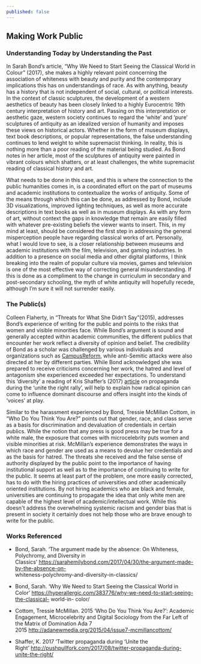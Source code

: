 ```yaml
---
published: false
---
```

## Making Work Public 

### Understanding Today by Understanding the Past

In Sarah Bond’s article, “Why We Need to Start Seeing the Classical World in Colour” (2017), she makes a highly relevant point concerning the association of whiteness with beauty and purity and the contemporary implications this has on understandings of race. As with anything, beauty has a history that is not independent of social, cultural, or political interests. In the context of classic sculptures, the development of a western aesthetics of beauty has been closely linked to a highly Eurocentric 19th century interpretation of history and art. Passing on this interpretation or aesthetic gaze, western society continues to regard the ‘white’ and ‘pure’ sculptures of antiquity as an idealized version of humanity and imposes these views on historical actors. Whether in the form of museum displays, text book descriptions, or popular representations, the false understanding continues to lend weight to white supremacist thinking.  In reality, this is nothing more than a poor reading of the material being studied. As Bond notes in her article, most of the sculptures of antiquity were painted in vibrant colours which shatters, or at least challenges, the white supremacist reading of classical history and art. 

What needs to be done in this case, and this is where the connection to the public humanities comes in, is a coordinated effort on the part of museums and academic institutions to contextualize the works of antiquity. Some of the means through which this can be done, as addressed by Bond, include 3D visualizations, improved lighting techniques, as well as more accurate descriptions in text books as well as in museum displays. As with any form of art, without context the gaps in knowledge that remain are easily filled with whatever pre-existing beliefs the viewer wants to insert. This, in my mind at least, should be considered the first step in addressing the general misperception people have regarding classical works of art. Personally, what I would love to see, is a closer relationship between museums and academic institutions with the film, television, and gaming industries. In addition to a presence on social media and other digital platforms, I think breaking into the realm of popular culture via movies, games and television is one of the most effective way of correcting general misunderstanding.  If this is done as a compliment to the change in curriculum in secondary and post-secondary schooling, the myth of white antiquity will hopefully recede, although I’m sure it will not surrender easily. 

### The Public(s)

Colleen Flaherty, in “Threats for What She Didn’t Say”(2015), addresses Bond’s experience of writing for the public and points to the risks that women and visible minorities face. While Bond’s argument is sound and generally accepted within academic communities, the different publics that encounter her work reflect a diversity of opinion and belief. The credibility of Bond as a scholar was challenged by various individuals and organizations such as [CampusReform](https://www.campusreform.org/?ID=9285), while anti-Semitic attacks were also directed at her by different parties. While Bond acknowledged she was prepared to receive criticisms concerning her work, the hatred and level of antagonism she experienced exceeded her expectations. To understand this ‘diversity’ a reading of Kris Shaffer’s (2017) [article](https://pushpullfork.com/twitter-propaganda-during-unite-the-right/) on propaganda during the ‘unite the right rally’, will help to explain how radical opinion can come to influence dominant discourse and offers insight into the kinds of ‘voices’ at play. 

Similar to the harassment experienced by Bond, Tressie McMillan Cottom, in “Who Do You Think You Are?” points out that gender, race, and class serve as a basis for discrimination and devaluation of credentials in certain publics. While the notion that any press is good press may be true for a white male, the exposure that comes with microcelebrity puts women and visible minorities at risk. McMillan’s experience demonstrates the ways in which race and gender are used as a means to devalue her credentials and as the basis for hatred. The threats she received and the false sense of authority displayed by the public point to the importance of having institutional support as well as to the importance of continuing to write for the public. It seems at least part of the problem, one more easily corrected, has to do with the hiring practices of universities and other academically oriented institutions. By not hiring academics who are black and female, universities are continuing to propagate the idea that only white men are capable of the highest level of academic/intellectual work. While this doesn't address the overwhelming systemic racism and gender bias that is present in society it certainly does not help those who are brave enough to write for the public. 

### Works Referenced

- Bond, Sarah. ‘The argument made by the absence: On Whiteness, Polychromy, and Diversity in 
     Classics’ https://sarahemilybond.com/2017/04/30/the-argument-made-by-the-absence-on-	 	
     whiteness-polychromy-and-diversity-in-classics/

- Bond, Sarah. ‘Why We Need to Start Seeing the Classical World in 
     Color’ https://hyperallergic.com/383776/why-we-need-to-start-seeing-the-classical-   	world-in- 
     color/

- Cottom, Tressie McMillan. 2015 ‘Who Do You Think You Are?’: Academic Engagement, 	Microcelebrity 	      and Digital Sociology from the Far Left of the Matrix of Domination Ada 	7   
     2015 http://adanewmedia.org/2015/04/issue7-mcmillancottom/

- Shaffer, K. 2017 ‘Twitter propaganda during ‘Unite the 
	Right’ http://pushpullfork.com/2017/08/twitter-propaganda-during-unite-the-right/
